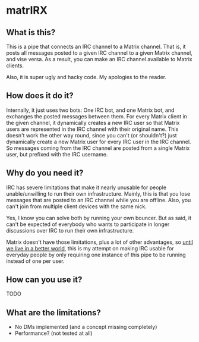 # matrIRX

## What is this?

This is a pipe that connects an IRC channel to a Matrix channel. 
That is, it posts all messages posted to a given IRC channel to a given Matrix channel, and vise versa. 
As a result, you can make an IRC channel available to Matrix clients.

Also, it is super ugly and hacky code. My apologies to the reader.

## How does it do it?

Internally, it just uses two bots: One IRC bot, and one Matrix bot, and exchanges the posted messages between them.
For every Matrix client in the given channel, it dynamically creates a new IRC user so that Matrix users are represented in the IRC channel with their original name.
This doesn't work the other way round, since you can't (or shouldn't?) just dynamically create a new Matrix user for every IRC user in the IRC channel. So messages coming from the IRC channel are posted from a single Matrix user, but prefixed with the IRC username.

## Why do you need it?

IRC has severe limitations that make it nearly unusable for people unable/unwilling to run their own infrastructure.
Mainly, this is that you lose messages that are posted to an IRC channel while you are offline. 
Also, you can't join from multiple client devices with the same nick.

Yes, I know you can solve both by running your own bouncer. But as said, it can't be expected of everybody who wants to 
participate in longer discussions over IRC to run their own infrastructure. 

Matrix doesn't have those limitations, plus a lot of other advantages,
so [until we live in a better world](https://xkcd.com/1782/), this is my attempt on making IRC usable for everyday people
by only requiring one instance of this pipe to be running instead of one per user.

## How can you use it?

TODO

## What are the limitations?

- No DMs implemented (and a concept missing completely)
- Performance? (not tested at all)

